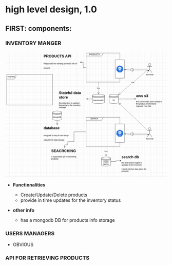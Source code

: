 # high level design, 1.0

## FIRST: components:

### **INVENTORY MANGER**

![alt text](image.png)

- **Functionalities**

  - Create/Update/Delete products
  - provide in time updates for the inventory status

- **other info**
  - has a mongodb DB for products info storage

### **USERS MANAGERS**

- OBVIOUS

### **API FOR RETRIEVING PRODUCTS**
